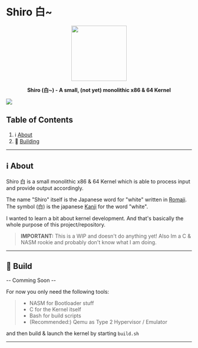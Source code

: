 # Shiro 白~

<p align="center"><img height="150" width="auto" src="http://en.ikanji.jp/user_data/images/upload/character/original/E799BD.png" /></p>
<p align="center"><b>Shiro (白~) - A small, (not yet) monolithic x86 &amp; 64 Kernel</b></p>

[![ ](https://ci.ehdes.com/api/buildresults/shield/workspace/latest/Shiro)](https://ci.ehdes.com/jobdetails/workspace/latest/Shiro)

## Table of Contents

1. :information_source: [About](#information_source-about)
1. :wrench: [Building](#wrench-build)

<hr>

## :information_source: About

Shiro 白 is a small monolithic x86 &amp; 64 Kernel which is able to process input and provide output accordingly.

The name "Shiro" itself is the Japanese word for "white" written in [Romaji](https://www.japanesepod101.com/japanese-romaji/). The symbol (白) is the japanese [Kanji](https://en.wikipedia.org/wiki/Kanji) for the word "white". 

I wanted to learn a bit about kernel development. And that's basically the whole purpose of this project/repository.

> **IMPORTANT:** This is a WIP and doesn't do anything yet! Also Im a C & NASM rookie and probably don't know what I am doing. 

<hr>

## :wrench: Build

-- Comming Soon --

For now you only need the following tools:

> - NASM for Bootloader stuff 
> - C for the Kernel itself 
> - Bash for build scripts
> - (Recommended:) Qemu as Type 2 Hypervisor / Emulator 

and then build & launch the kernel by starting `build.sh`

<hr>
